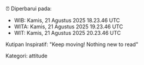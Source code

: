 ⏰ Diperbarui pada:
- WIB: Kamis, 21 Agustus 2025 18.23.46 UTC
- WITA: Kamis, 21 Agustus 2025 19.23.46 UTC
- WIT: Kamis, 21 Agustus 2025 20.23.46 UTC

Kutipan Inspiratif:
"Keep moving! Nothing new to read"


Kategori: attitude

